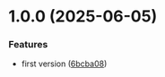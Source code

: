 # 1.0.0 (2025-06-05)


### Features

* first version ([6bcba08](https://github.com/forge-for-gitea/semantic-release-template/commit/6bcba088b9ce4419876e295eb067dae95a3f1599))




